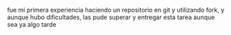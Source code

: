 fue mi primera experiencia haciendo un repositorio en git y utilizando fork, y aunque hubo dificultades, las pude superar y entregar esta tarea aunque sea ya algo tarde
